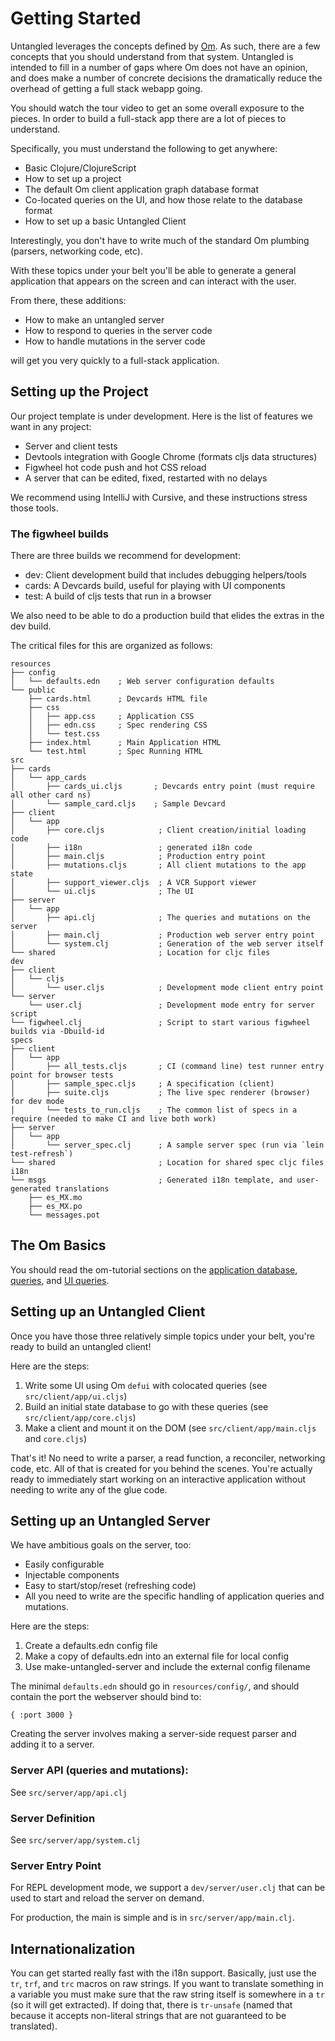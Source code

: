 # Getting Started

Untangled leverages the concepts defined by [Om](http://www.github.com/omcljs/om). As such, there
are a few concepts that you should understand from that system. Untangled is intended to
fill in a number of gaps where Om does not have an opinion, and does make a number
of concrete decisions the dramatically reduce the overhead of getting a full stack webapp going.

You should watch the tour video to get an some overall exposure to the
pieces. In order to build a full-stack app there are a lot of pieces to
understand. 

Specifically, you must understand the following to get anywhere:

- Basic Clojure/ClojureScript
- How to set up a project
- The default Om client application graph database format
- Co-located queries on the UI, and how those relate to the database format
- How to set up a basic Untangled Client

Interestingly, you don't have to write much of the standard Om plumbing
(parsers, networking code, etc).

With these topics under your belt you'll be able to generate
a general application that appears on the screen and can interact with
the user.

From there, these additions:

- How to make an untangled server
- How to respond to queries in the server code
- How to handle mutations in the server code

will get you very quickly to a full-stack application.

## Setting up the Project

Our project template is under development. Here is the list of features
we want in any project:

- Server and client tests
- Devtools integration with Google Chrome (formats cljs data structures)
- Figwheel hot code push and hot CSS reload
- A server that can be edited, fixed, restarted with no delays

We recommend using IntelliJ with Cursive, and these instructions
stress those tools.

### The figwheel builds

There are three builds we recommend for development:

- dev: Client development build that includes debugging helpers/tools
- cards: A Devcards build, useful for playing with UI components
- test: A build of cljs tests that run in a browser

We also need to be able to do a production build that elides the extras
in the dev build.

The critical files for this are organized as follows:

```
resources
├── config
│   └── defaults.edn    ; Web server configuration defaults
└── public
    ├── cards.html      ; Devcards HTML file
    ├── css
    │   ├── app.css     ; Application CSS
    │   ├── edn.css     ; Spec rendering CSS 
    │   └── test.css
    ├── index.html      ; Main Application HTML
    └── test.html       ; Spec Running HTML
src
├── cards
│   └── app_cards
│       ├── cards_ui.cljs       ; Devcards entry point (must require all other card ns)
│       └── sample_card.cljs    ; Sample Devcard
├── client
│   └── app
│       ├── core.cljs            ; Client creation/initial loading code
│       ├── i18n                 ; generated i18n code
│       ├── main.cljs            ; Production entry point
│       ├── mutations.cljs       ; All client mutations to the app state
│       ├── support_viewer.cljs  ; A VCR Support viewer
│       └── ui.cljs              ; The UI
├── server
│   └── app
│       ├── api.clj              ; The queries and mutations on the server
│       ├── main.clj             ; Production web server entry point
│       └── system.clj           ; Generation of the web server itself
└── shared                       ; Location for cljc files
dev
├── client
│   └── cljs
│       └── user.cljs            ; Development mode client entry point
└── server
    └── user.clj                 ; Development mode entry for server 
script
└── figwheel.clj                 ; Script to start various figwheel builds via -Dbuild-id
specs
├── client
│   └── app
│       ├── all_tests.cljs       ; CI (command line) test runner entry point for browser tests
│       ├── sample_spec.cljs     ; A specification (client)
│       ├── suite.cljs           ; The live spec renderer (browser) for dev mode
│       └── tests_to_run.cljs    ; The common list of specs in a require (needed to make CI and live both work)
├── server
│   └── app
│       └── server_spec.clj      ; A sample server spec (run via `lein test-refresh`)
└── shared                       ; Location for shared spec cljc files
i18n
└── msgs                         ; Generated i18n template, and user-generated translations
    ├── es_MX.mo
    ├── es_MX.po
    └── messages.pot
```


## The Om Basics

You should read the om-tutorial sections on the
[application database](https://awkay.github.io/om-tutorial/#!/om_tutorial.C_App_Database),
[queries](https://awkay.github.io/om-tutorial/#!/om_tutorial.D_Queries), and
[UI queries](https://awkay.github.io/om-tutorial/#!/om_tutorial.E_UI_Queries_and_State).

## Setting up an Untangled Client

Once you have those three relatively simple topics under your belt, 
you're ready to build an untangled client!

Here are the steps:

1. Write some UI using Om `defui` with colocated queries (see `src/client/app/ui.cljs`)
2. Build an initial state database to go with these queries (see `src/client/app/core.cljs`)
3. Make a client and mount it on the DOM (see `src/client/app/main.cljs` and `core.cljs`)

That's it! No need to write a parser, a read function, a reconciler, networking code, etc. All 
of that is created for you behind the scenes. You're actually ready to 
immediately start working on an interactive application without needing
to write any of the glue code.


## Setting up an Untangled Server

We have ambitious goals on the server, too:

- Easily configurable
- Injectable components
- Easy to start/stop/reset (refreshing code)
- All you need to write are the specific handling of application
queries and mutations. 

Here are the steps:

1. Create a defaults.edn config file
2. Make a copy of defaults.edn into an external file for local config
3. Use make-untangled-server and include the external config filename

The minimal `defaults.edn` should go in `resources/config/`, and should
contain the port the webserver should bind to:

```
{ :port 3000 }
```

Creating the server involves making a server-side request parser and
adding it to a server.

### Server API (queries and mutations):

See `src/server/app/api.clj`

### Server Definition

See `src/server/app/system.clj`

### Server Entry Point

For REPL development mode, we support a `dev/server/user.clj` that can be used to start and reload the server
on demand.

For production, the main is simple and is in `src/server/app/main.clj`.

## Internationalization

You can get started really fast with the i18n support. Basically, just use
the `tr`, `trf`, and `trc` macros on raw strings. If you want to translate
something in a variable you must make sure that the raw string itself is
somewhere in a `tr` (so it will get extracted). If doing that, there is
`tr-unsafe` (named that because it accepts non-literal strings that 
are not guaranteed to be translated).


